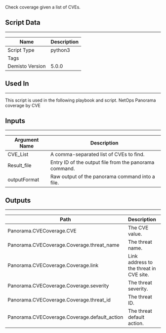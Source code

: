 Check coverage given a list of CVEs.

## Script Data

---

| **Name** | **Description** |
| --- | --- |
| Script Type | python3 |
| Tags |  |
| Demisto Version | 5.0.0 |

## Used In

---
This script is used in the following playbook and script.
NetOps Panorama coverage by CVE

## Inputs

---

| **Argument Name** | **Description** |
| --- | --- |
| CVE_List | A comma-separated list of CVEs to find. |
| Result_file | Entry ID of the output file from the panorama command. |
| outputFormat | Raw output of the panorama command into a file. |

## Outputs

---

| **Path** | **Description** | **Type** |
| --- | --- | --- |
| Panorama.CVECoverage.CVE | The CVE value.| String |
| Panorama.CVECoverage.Coverage.threat_name | The threat name. | String |
| Panorama.CVECoverage.Coverage.link | Link address to the threat in CVE site. | String |
| Panorama.CVECoverage.Coverage.severity | The threat severity. | String |
| Panorama.CVECoverage.Coverage.threat_id | The threat ID. | Number |
| Panorama.CVECoverage.Coverage.default_action | The threat default action. | String |

